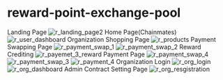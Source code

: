 # reward-point-exchange-pool
Landing Page
![r_landing_page2](https://user-images.githubusercontent.com/49450462/188896898-81689360-27d6-480a-af88-6a88d286531d.jpg)
Home Page(Chainmates)
![r_user_dashboard](https://user-images.githubusercontent.com/49450462/188898009-9a3b8e3a-25d5-4e96-928d-a9e7ce722f8f.jpg)
Organization Shopping Page
![r_products](https://user-images.githubusercontent.com/49450462/188898897-145805bb-0089-47e5-914a-be97e80fd681.jpg)
Payment Swapping Page
![r_payment_swap_1](https://user-images.githubusercontent.com/49450462/188899243-ef973329-11b4-4cd2-b285-dc5b36228f35.jpg)
![r_payment_swap_2](https://user-images.githubusercontent.com/49450462/188899785-014cfa62-dcd5-4dfc-a755-1cf94b583d3b.jpg)
Reward Crediting
![r_payemet_3_reward](https://user-images.githubusercontent.com/49450462/188901320-82c1074d-b344-4132-8e00-d40ab508e97b.jpg)
Payment Page
![r_payment_swap_4](https://user-images.githubusercontent.com/49450462/188898017-dce45ffe-ecc8-46c1-be3b-5d3889db0b40.jpg)
![r_payment_swap_3](https://user-images.githubusercontent.com/49450462/188900391-08559c42-101d-49e8-bf83-3682316114eb.jpg)
![r_payment_4](https://user-images.githubusercontent.com/49450462/188900064-ae560d32-f3f1-47e8-8433-3b566f759e93.jpg)
Organization Login
![r_org_login](https://user-images.githubusercontent.com/49450462/188900598-85444deb-de9b-4032-818a-5f518f0dd10a.jpg)
![r_org_dashboard](https://user-images.githubusercontent.com/49450462/188896971-1e5a9d1c-c185-4479-8d0d-44a1f6e24904.jpg)
Admin Contract Setting Page
![r_org_resgistration](https://user-images.githubusercontent.com/49450462/188897984-a5c1d53b-072c-4cf9-b975-bc9c853bbb89.jpg)





